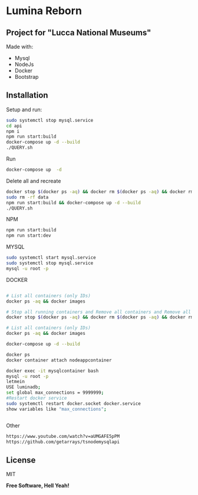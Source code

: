 # Lumina Reborn
## Project for "Lucca National Museums"

Made with:

- Mysql
- NodeJs
- Docker
- Bootstrap
## Installation

Setup and run:

```sh
sudo systemctl stop mysql.service 
cd api
npm i
npm run start:build
docker-compose up -d --build
./QUERY.sh
```

Run

```sh
docker-compose up  -d
```

Delete all and recreate

```sh
docker stop $(docker ps -aq) && docker rm $(docker ps -aq) && docker rmi $(docker images -q) --force
sudo rm -rf data
npm run start:build && docker-compose up -d --build
./QUERY.sh
```

NPM

```sh
npm run start:build
npm run start:dev
```

MYSQL

```sh
sudo systemctl start mysql.service 
sudo systemctl stop mysql.service 
mysql -u root -p
```

DOCKER

```sh

# List all containers (only IDs)
docker ps -aq && docker images

# Stop all running containers and Remove all containers and Remove all images
docker stop $(docker ps -aq) && docker rm $(docker ps -aq) && docker rmi $(docker images -q) --force

# List all containers (only IDs)
docker ps -aq && docker images

docker-compose up -d --build

docker ps 
docker container attach nodeappcontainer

docker exec -it mysqlcontainer bash
mysql -u root -p
letmein
USE luminadb;
set global max_connections = 9999999;
#Restart docker service       
sudo systemctl restart docker.socket docker.service
show variables like "max_connections";



```

Other

```sh
https://www.youtube.com/watch?v=aUMGAFE5pPM
https://github.com/getarrays/tsnodemysqlapi
```


## License

MIT

**Free Software, Hell Yeah!**

[//]: # (These are reference links used in the body of this note and get stripped out when the markdown processor does its job. There is no need to format nicely because it shouldn't be seen. Thanks SO - http://stackoverflow.com/questions/4823468/store-comments-in-markdown-syntax)

   [dill]: <https://github.com/joemccann/dillinger>
   [git-repo-url]: <https://github.com/joemccann/dillinger.git>
   [john gruber]: <http://daringfireball.net>
   [df1]: <http://daringfireball.net/projects/markdown/>
   [markdown-it]: <https://github.com/markdown-it/markdown-it>
   [Ace Editor]: <http://ace.ajax.org>
   [node.js]: <http://nodejs.org>
   [Twitter Bootstrap]: <http://twitter.github.com/bootstrap/>
   [jQuery]: <http://jquery.com>
   [@tjholowaychuk]: <http://twitter.com/tjholowaychuk>
   [express]: <http://expressjs.com>
   [AngularJS]: <http://angularjs.org>
   [Gulp]: <http://gulpjs.com>

   [PlDb]: <https://github.com/joemccann/dillinger/tree/master/plugins/dropbox/README.md>
   [PlGh]: <https://github.com/joemccann/dillinger/tree/master/plugins/github/README.md>
   [PlGd]: <https://github.com/joemccann/dillinger/tree/master/plugins/googledrive/README.md>
   [PlOd]: <https://github.com/joemccann/dillinger/tree/master/plugins/onedrive/README.md>
   [PlMe]: <https://github.com/joemccann/dillinger/tree/master/plugins/medium/README.md>
   [PlGa]: <https://github.com/RahulHP/dillinger/blob/master/plugins/googleanalytics/README.md>
